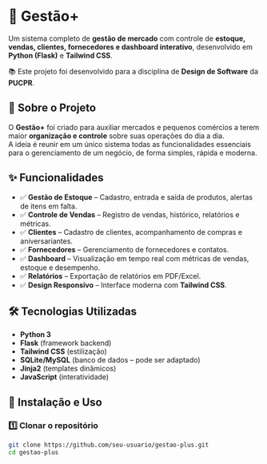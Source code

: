 # 🛒 Gestão+  
Um sistema completo de **gestão de mercado** com controle de **estoque, vendas, clientes, fornecedores e dashboard interativo**, desenvolvido em **Python (Flask)** e **Tailwind CSS**.  

📚 Este projeto foi desenvolvido para a disciplina de **Design de Software** da **PUCPR**.  

## 📌 Sobre o Projeto  
O **Gestão+** foi criado para auxiliar mercados e pequenos comércios a terem maior **organização e controle** sobre suas operações do dia a dia.  
A ideia é reunir em um único sistema todas as funcionalidades essenciais para o gerenciamento de um negócio, de forma simples, rápida e moderna.  

## ✨ Funcionalidades  
- ✅ **Gestão de Estoque** – Cadastro, entrada e saída de produtos, alertas de itens em falta.  
- ✅ **Controle de Vendas** – Registro de vendas, histórico, relatórios e métricas.  
- ✅ **Clientes** – Cadastro de clientes, acompanhamento de compras e aniversariantes.  
- ✅ **Fornecedores** – Gerenciamento de fornecedores e contatos.  
- ✅ **Dashboard** – Visualização em tempo real com métricas de vendas, estoque e desempenho.  
- ✅ **Relatórios** – Exportação de relatórios em PDF/Excel.  
- ✅ **Design Responsivo** – Interface moderna com **Tailwind CSS**.  

## 🛠️ Tecnologias Utilizadas  
- **Python 3**  
- **Flask** (framework backend)  
- **Tailwind CSS** (estilização)  
- **SQLite/MySQL** (banco de dados – pode ser adaptado)  
- **Jinja2** (templates dinâmicos)  
- **JavaScript** (interatividade)  

## 🚀 Instalação e Uso  

### 1️⃣ Clonar o repositório  
```bash
git clone https://github.com/seu-usuario/gestao-plus.git
cd gestao-plus
